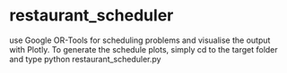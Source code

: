 # restaurant_scheduler
use Google OR-Tools for scheduling problems and visualise the output with Plotly.
To generate the schedule plots, simply cd to the target folder and type python restaurant_scheduler.py
